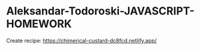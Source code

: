 # Aleksandar-Todoroski-JAVASCRIPT-HOMEWORK
 
 
Create recipe: https://chimerical-custard-dc8fcd.netlify.app/
